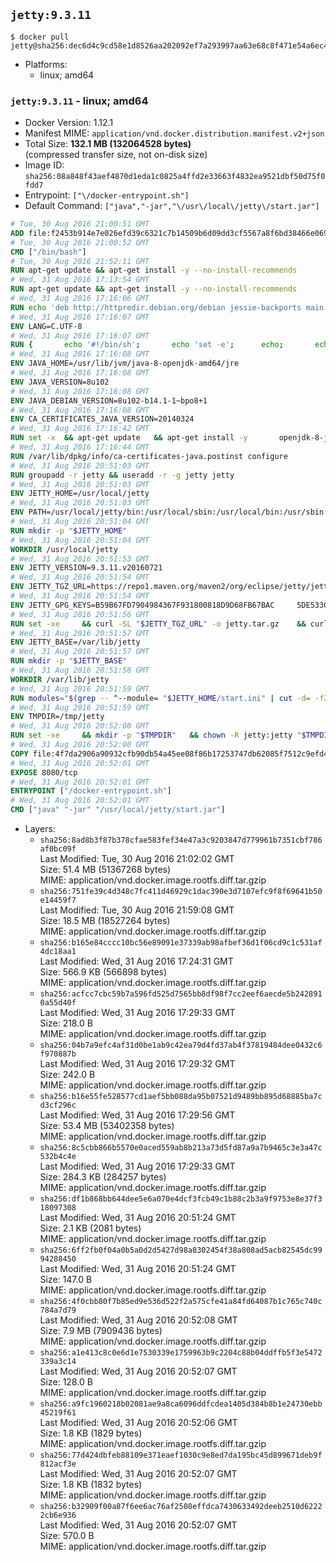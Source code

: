 ## `jetty:9.3.11`

```console
$ docker pull jetty@sha256:dec6d4c9cd58e1d8526aa202092ef7a293997aa63e68c8f471e54a6ec4a4f29d
```

-	Platforms:
	-	linux; amd64

### `jetty:9.3.11` - linux; amd64

-	Docker Version: 1.12.1
-	Manifest MIME: `application/vnd.docker.distribution.manifest.v2+json`
-	Total Size: **132.1 MB (132064528 bytes)**  
	(compressed transfer size, not on-disk size)
-	Image ID: `sha256:08a848f43aef4870d1eda1c0825a4ffd2e33663f4832ea9521dbf50d75f0fdd7`
-	Entrypoint: `["\/docker-entrypoint.sh"]`
-	Default Command: `["java","-jar","\/usr\/local\/jetty\/start.jar"]`

```dockerfile
# Tue, 30 Aug 2016 21:00:51 GMT
ADD file:f2453b914e7e026efd39c6321c7b14509b6d09dd3cf5567a8f6bd38466e06954 in / 
# Tue, 30 Aug 2016 21:00:52 GMT
CMD ["/bin/bash"]
# Tue, 30 Aug 2016 21:52:11 GMT
RUN apt-get update && apt-get install -y --no-install-recommends 		ca-certificates 		curl 		wget 	&& rm -rf /var/lib/apt/lists/*
# Wed, 31 Aug 2016 17:13:54 GMT
RUN apt-get update && apt-get install -y --no-install-recommends 		bzip2 		unzip 		xz-utils 	&& rm -rf /var/lib/apt/lists/*
# Wed, 31 Aug 2016 17:16:06 GMT
RUN echo 'deb http://httpredir.debian.org/debian jessie-backports main' > /etc/apt/sources.list.d/jessie-backports.list
# Wed, 31 Aug 2016 17:16:07 GMT
ENV LANG=C.UTF-8
# Wed, 31 Aug 2016 17:16:07 GMT
RUN { 		echo '#!/bin/sh'; 		echo 'set -e'; 		echo; 		echo 'dirname "$(dirname "$(readlink -f "$(which javac || which java)")")"'; 	} > /usr/local/bin/docker-java-home 	&& chmod +x /usr/local/bin/docker-java-home
# Wed, 31 Aug 2016 17:16:08 GMT
ENV JAVA_HOME=/usr/lib/jvm/java-8-openjdk-amd64/jre
# Wed, 31 Aug 2016 17:16:08 GMT
ENV JAVA_VERSION=8u102
# Wed, 31 Aug 2016 17:16:08 GMT
ENV JAVA_DEBIAN_VERSION=8u102-b14.1-1~bpo8+1
# Wed, 31 Aug 2016 17:16:08 GMT
ENV CA_CERTIFICATES_JAVA_VERSION=20140324
# Wed, 31 Aug 2016 17:16:42 GMT
RUN set -x 	&& apt-get update 	&& apt-get install -y 		openjdk-8-jre-headless="$JAVA_DEBIAN_VERSION" 		ca-certificates-java="$CA_CERTIFICATES_JAVA_VERSION" 	&& rm -rf /var/lib/apt/lists/* 	&& [ "$JAVA_HOME" = "$(docker-java-home)" ]
# Wed, 31 Aug 2016 17:16:44 GMT
RUN /var/lib/dpkg/info/ca-certificates-java.postinst configure
# Wed, 31 Aug 2016 20:51:03 GMT
RUN groupadd -r jetty && useradd -r -g jetty jetty
# Wed, 31 Aug 2016 20:51:03 GMT
ENV JETTY_HOME=/usr/local/jetty
# Wed, 31 Aug 2016 20:51:03 GMT
ENV PATH=/usr/local/jetty/bin:/usr/local/sbin:/usr/local/bin:/usr/sbin:/usr/bin:/sbin:/bin
# Wed, 31 Aug 2016 20:51:04 GMT
RUN mkdir -p "$JETTY_HOME"
# Wed, 31 Aug 2016 20:51:04 GMT
WORKDIR /usr/local/jetty
# Wed, 31 Aug 2016 20:51:53 GMT
ENV JETTY_VERSION=9.3.11.v20160721
# Wed, 31 Aug 2016 20:51:54 GMT
ENV JETTY_TGZ_URL=https://repo1.maven.org/maven2/org/eclipse/jetty/jetty-distribution/9.3.11.v20160721/jetty-distribution-9.3.11.v20160721.tar.gz
# Wed, 31 Aug 2016 20:51:54 GMT
ENV JETTY_GPG_KEYS=B59B67FD7904984367F931800818D9D68FB67BAC 	5DE533CB43DAF8BC3E372283E7AE839CD7C58886
# Wed, 31 Aug 2016 20:51:56 GMT
RUN set -xe 	&& curl -SL "$JETTY_TGZ_URL" -o jetty.tar.gz 	&& curl -SL "$JETTY_TGZ_URL.asc" -o jetty.tar.gz.asc 	&& export GNUPGHOME="$(mktemp -d)" 	&& for key in $JETTY_GPG_KEYS; do 		gpg --keyserver ha.pool.sks-keyservers.net --recv-keys "$key"; done 	&& gpg --batch --verify jetty.tar.gz.asc jetty.tar.gz 	&& rm -r "$GNUPGHOME" 	&& tar -xvf jetty.tar.gz --strip-components=1 	&& sed -i '/jetty-logging/d' etc/jetty.conf 	&& rm -fr demo-base javadoc 	&& rm jetty.tar.gz*
# Wed, 31 Aug 2016 20:51:57 GMT
ENV JETTY_BASE=/var/lib/jetty
# Wed, 31 Aug 2016 20:51:57 GMT
RUN mkdir -p "$JETTY_BASE"
# Wed, 31 Aug 2016 20:51:58 GMT
WORKDIR /var/lib/jetty
# Wed, 31 Aug 2016 20:51:59 GMT
RUN modules="$(grep -- ^--module= "$JETTY_HOME/start.ini" | cut -d= -f2 | paste -d, -s)" 	&& set -xe 	&& java -jar "$JETTY_HOME/start.jar" --add-to-startd="$modules,setuid"
# Wed, 31 Aug 2016 20:51:59 GMT
ENV TMPDIR=/tmp/jetty
# Wed, 31 Aug 2016 20:52:00 GMT
RUN set -xe 	&& mkdir -p "$TMPDIR" 	&& chown -R jetty:jetty "$TMPDIR" "$JETTY_BASE"
# Wed, 31 Aug 2016 20:52:00 GMT
COPY file:4f7da2906a90932cfb90db54a45ee08f86b17253747db62085f7512c9efd46ad in / 
# Wed, 31 Aug 2016 20:52:01 GMT
EXPOSE 8080/tcp
# Wed, 31 Aug 2016 20:52:01 GMT
ENTRYPOINT ["/docker-entrypoint.sh"]
# Wed, 31 Aug 2016 20:52:01 GMT
CMD ["java" "-jar" "/usr/local/jetty/start.jar"]
```

-	Layers:
	-	`sha256:8ad8b3f87b378cfae583fef34e47a3c9203847d779961b7351cbf786af0bc09f`  
		Last Modified: Tue, 30 Aug 2016 21:02:02 GMT  
		Size: 51.4 MB (51367268 bytes)  
		MIME: application/vnd.docker.image.rootfs.diff.tar.gzip
	-	`sha256:751fe39c4d348c7fc411d46929c1dac390e3d7107efc9f8f69641b50e14459f7`  
		Last Modified: Tue, 30 Aug 2016 21:59:08 GMT  
		Size: 18.5 MB (18527264 bytes)  
		MIME: application/vnd.docker.image.rootfs.diff.tar.gzip
	-	`sha256:b165e84cccc10bc56e89091e37339ab98afbef36d1f06cd9c1c531af4dc18aa1`  
		Last Modified: Wed, 31 Aug 2016 17:24:31 GMT  
		Size: 566.9 KB (566898 bytes)  
		MIME: application/vnd.docker.image.rootfs.diff.tar.gzip
	-	`sha256:acfcc7cbc59b7a596fd525d7565bb8df98f7cc2eef6aecde5b2428910a55d40f`  
		Last Modified: Wed, 31 Aug 2016 17:29:33 GMT  
		Size: 218.0 B  
		MIME: application/vnd.docker.image.rootfs.diff.tar.gzip
	-	`sha256:04b7a9efc4af31d0be1ab9c42ea79d4fd37ab4f37819484dee0432c6f970887b`  
		Last Modified: Wed, 31 Aug 2016 17:29:32 GMT  
		Size: 242.0 B  
		MIME: application/vnd.docker.image.rootfs.diff.tar.gzip
	-	`sha256:b16e55fe528577cd1aef5bb088da95b07521d9489bb895d68885ba7cd3cf296c`  
		Last Modified: Wed, 31 Aug 2016 17:29:56 GMT  
		Size: 53.4 MB (53402358 bytes)  
		MIME: application/vnd.docker.image.rootfs.diff.tar.gzip
	-	`sha256:8c5cbb866b5570e0aced559ab8b213a73d5fd87a9a7b9465c3e3a47c532b4c4e`  
		Last Modified: Wed, 31 Aug 2016 17:29:33 GMT  
		Size: 284.3 KB (284257 bytes)  
		MIME: application/vnd.docker.image.rootfs.diff.tar.gzip
	-	`sha256:df1b868bb644dee5e6a070e4dcf3fcb49c1b88c2b3a9f9753e8e37f318097308`  
		Last Modified: Wed, 31 Aug 2016 20:51:24 GMT  
		Size: 2.1 KB (2081 bytes)  
		MIME: application/vnd.docker.image.rootfs.diff.tar.gzip
	-	`sha256:6ff2fb0f04a0b5a0d2d5427d98a8302454f38a808ad5acb82545dc9994288450`  
		Last Modified: Wed, 31 Aug 2016 20:51:24 GMT  
		Size: 147.0 B  
		MIME: application/vnd.docker.image.rootfs.diff.tar.gzip
	-	`sha256:4f0cbb80f7b85ed9e536d522f2a575cfe41a84fd64087b1c765c740c784a7d79`  
		Last Modified: Wed, 31 Aug 2016 20:52:08 GMT  
		Size: 7.9 MB (7909436 bytes)  
		MIME: application/vnd.docker.image.rootfs.diff.tar.gzip
	-	`sha256:a1e413c8c0e6d1e7530339e1759963b9c2204c88b04ddffb5f3e5472339a3c14`  
		Last Modified: Wed, 31 Aug 2016 20:52:07 GMT  
		Size: 128.0 B  
		MIME: application/vnd.docker.image.rootfs.diff.tar.gzip
	-	`sha256:a9fc1960218b02081ae9a8ca6096ddfcdea1405d384b8b1e24730ebb45219f61`  
		Last Modified: Wed, 31 Aug 2016 20:52:06 GMT  
		Size: 1.8 KB (1829 bytes)  
		MIME: application/vnd.docker.image.rootfs.diff.tar.gzip
	-	`sha256:77d424dbfeb88109e371eaef1030c9e8ed7da195bc45d899671deb9f812acf3e`  
		Last Modified: Wed, 31 Aug 2016 20:52:07 GMT  
		Size: 1.8 KB (1832 bytes)  
		MIME: application/vnd.docker.image.rootfs.diff.tar.gzip
	-	`sha256:b32909f00a87f6ee6ac76af2508effdca7430633492deeb2510d62222cb6e936`  
		Last Modified: Wed, 31 Aug 2016 20:52:07 GMT  
		Size: 570.0 B  
		MIME: application/vnd.docker.image.rootfs.diff.tar.gzip

